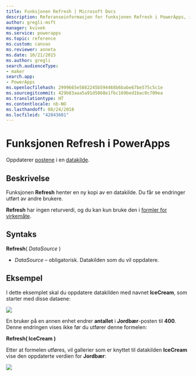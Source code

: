 ```yaml
---
title: Funksjonen Refresh | Microsoft Docs
description: Referanseinformasjon for funksjonen Refresh i PowerApps, inkludert syntaks og eksempel
author: gregli-msft
manager: kvivek
ms.service: powerapps
ms.topic: reference
ms.custom: canvas
ms.reviewer: anneta
ms.date: 10/21/2015
ms.author: gregli
search.audienceType:
- maker
search.app:
- PowerApps
ms.openlocfilehash: 2999665e5882245b594468b6babe67be575c5c1e
ms.sourcegitcommit: 429b83aaa5a91d5868e1fbc169bed1bac0c709ea
ms.translationtype: HT
ms.contentlocale: nb-NO
ms.lasthandoff: 08/24/2018
ms.locfileid: "42843601"
---
```

# <a name="refresh-function-in-powerapps"></a>Funksjonen Refresh i PowerApps
Oppdaterer [postene](../working-with-tables.md#records) i en [datakilde](../working-with-data-sources.md).

## <a name="description"></a>Beskrivelse
Funksjonen **Refresh** henter en ny kopi av en datakilde.  Du får se endringer utført av andre brukere.

**Refresh** har ingen returverdi, og du kan kun bruke den i [formler for virkemåte](../working-with-formulas-in-depth.md).

## <a name="syntax"></a>Syntaks
**Refresh**( *DataSource* )

* *DataSource* – obligatorisk. Datakilden som du vil oppdatere.

## <a name="example"></a>Eksempel
I dette eksemplet skal du oppdatere datakilden med navnet **IceCream**, som starter med disse dataene:

![](media/function-refresh/icecream.png)

En bruker på en annen enhet endrer **antallet** i **Jordbær**-posten til **400**.  Denne endringen vises ikke før du utfører denne formelen:

**Refresh( IceCream )**

Etter at formelen utføres, vil gallerier som er knyttet til datakilden **IceCream** vise den oppdaterte verdien for **Jordbær**:

![](media/function-refresh/icecream-after.png)

